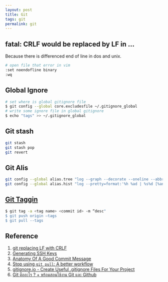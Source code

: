 ```yaml
---
layout: post
title: Git
tags: git
permalink: git
---
```


## fatal: CRLF would be replaced by LF in ...

Because there is differenced end of line in dos and unix.

```sh
# open file that error in vim
:set noendofline binary
:wq
```

## Global Ignore

```sh
# set where is global gitignore file
$ git config --global core.excludesfile ~/.gitignore_global
# write some ignore file in global gitignore
$ echo "tags" >> ~/.gitignore_global
```

## Git stash

```sh
git stash
git stash pop
git revert
```


## Git Alis

```sh
git config --global alias.tree "log --graph --decorate --oneline --abbrev-commit"
git config --global alias.hist "log --pretty=format:'%h %ad | %s%d [%an]' --graph --date=short"
```

## [Git Taggin](http://git-scm.com/book/en/v2/Git-Basics-Tagging)

```sh
$ git tag -a <tag name> <commit id> -m “desc"
$ git push origin —tags
$ git pull --tags
```

## Reference
1. [git replacing LF with CRLF](http://stackoverflow.com/questions/1967370/git-replacing-lf-with-crlf)
2. [Generating SSH Keys](https://help.github.com/articles/generating-ssh-keys)
3. [Anatomy Of A Good Commit Message](https://adamcod.es/2012/07/03/anatomy-of-a-good-commit-message.html)
4. [Stop using `git pull`: A better workflow](https://adamcod.es/2014/12/10/git-pull-correct-workflow.html)
5. [gitignore.io - Create Useful .gitignore Files For Your Project](https://gitignore.io/)
6. [Git คืออะไร ? + พร้อมสอนใช้งาน Git และ Github](http://devahoy.com/2015/08/introduction-to-git-and-github/)
